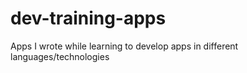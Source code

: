 # dev-training-apps
Apps I wrote while learning to develop apps in different languages/technologies

